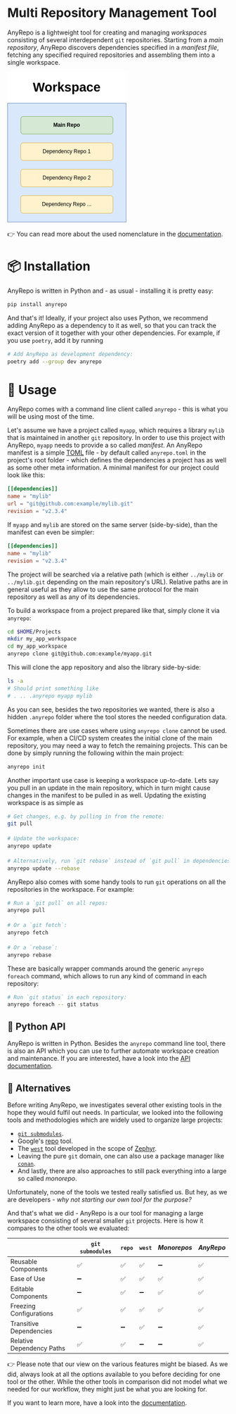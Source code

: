 # Multi Repository Management Tool

AnyRepo is a lightweight tool for creating and managing *workspaces* consisting of several interdependent `git` repositories. Starting from a *main repository*, AnyRepo discovers dependencies specified in a *manifest file*, fetching any specified required repositories and assembling them into a single workspace.

![Workspace](./docs/images/workspace.png)

👉 You can read more about the used nomenclature in the [documentation](./docs/manual/nomenclature.rst).


# 📦 Installation

AnyRepo is written in Python and - as usual - installing it is pretty easy:

```bash
pip install anyrepo
```

And that's it! Ideally, if your project also uses Python, we recommend adding AnyRepo as a dependency to it as well, so that you can track the exact version of it together with your other dependencies. For example, if you use `poetry`, add it by running

```bash
# Add AnyRepo as development dependency:
poetry add --group dev anyrepo
```

# 📔 Usage

AnyRepo comes with a command line client called `anyrepo` - this is what you will be using most of the time.

Let's assume we have a project called `myapp`, which requires a library `mylib` that is maintained in another `git` repository. In order to use this project with AnyRepo, `myapp` needs to provide a so called *manifest*. An AnyRepo manifest is a simple [TOML](https://toml.io/) file - by default called `anyrepo.toml` in the project's root folder - which defines the dependencies a project has as well as some other meta information. A minimal manifest for our project could look like this:

```toml
[[dependencies]]
name = "mylib"
url = "git@github.com:example/mylib.git"
revision = "v2.3.4"
```

If `myapp` and `mylib` are stored on the same server (side-by-side), than the manifest can even be simpler:

```toml
[[dependencies]]
name = "mylib"
revision = "v2.3.4"
```

The project will be searched via a relative path (which is either `../mylib` or `../mylib.git` depending on the main repository's URL). Relative paths are in general useful as they allow to use the same protocol for the main repository as well as any of its dependencies.

To build a workspace from a project prepared like that, simply clone it via `anyrepo`:

```bash
cd $HOME/Projects
mkdir my_app_workspace
cd my_app_workspace
anyrepo clone git@github.com:example/myapp.git
```

This will clone the app repository and also the library side-by-side:

```bash
ls -a
# Should print something like
# . .. .anyrepo myapp mylib
```

As you can see, besides the two repositories we wanted, there is also a hidden `.anyrepo` folder where the tool stores the needed configuration data.

Sometimes there are use cases where using `anyrepo clone` cannot be used. For example, when a CI/CD system creates the initial clone of the main repository, you may need a way to fetch the remaining projects. This can be done by simply running the following within the main project:

```bash
anyrepo init
```

Another important use case is keeping a workspace up-to-date. Lets say you pull in an update in the main repository, which in turn might cause changes in the manifest to be pulled in as well. Updating the existing workspace is as simple as

```bash
# Get changes, e.g. by pulling in from the remote:
git pull

# Update the workspace:
anyrepo update

# Alternatively, run `git rebase` instead of `git pull` in dependencies:
anyrepo update --rebase
```

AnyRepo also comes with some handy tools to run `git` operations on all the repositories in the workspace. For example:

```bash
# Run a `git pull` on all repos:
anyrepo pull

# Or a `git fetch`:
anyrepo fetch

# Or a `rebase`:
anyrepo rebase
```

These are basically wrapper commands around the generic `anyrepo foreach` command, which allows to run any kind of command in each repository:

```bash
# Run `git status` in each repository:
anyrepo foreach -- git status
```

## 🐍 Python API

AnyRepo is written in Python. Besides the `anyrepo` command line tool, there is also an API which you can use to further automate workspace creation and maintenance. If you are interested, have a look into the [API documentation](https://anyrepo.readthedocs.io/en/latest/api/anyrepo.html).

## 🤝 Alternatives

Before writing AnyRepo, we investigates several other existing tools in the hope they would fulfil out needs. In particular, we looked into the following tools and methodologies which are widely used to organize large projects:

- [`git submodules`](https://git-scm.com/book/en/v2/Git-Tools-Submodules).
- Google's [repo](https://gerrit.googlesource.com/git-repo/) tool.
- The [`west`](https://docs.zephyrproject.org/latest/develop/west/index.html) tool developed in the scope of [Zephyr](https://www.zephyrproject.org/).
- Leaving the pure `git` domain, one can also use a package manager like [`conan`](https://conan.io/).
- And lastly, there are also approaches to still pack everything into a large so called *monorepo*.

Unfortunately, none of the tools we tested really satisfied us. But hey, as we are developers - *why not starting our own tool for the purpose?*

And that's what we did - AnyRepo is a our tool for managing a large workspace consisting of several smaller `git` projects. Here is how it compares to the other tools we evaluated:


|                           | `git submodules` | `repo` | `west` | *Monorepos* | *AnyRepo* |
| ------------------------- | ---------------- | ------ | ------ | ----------- | --------- |
| Reusable Components       | ✅               | ✅     | ✅     | ➖          | ✅        |
| Ease of Use               | ➖               | ✅     | ✅     | ✅          | ✅        |
| Editable Components       | ➖               | ✅     | ➖     | ✅          | ✅        |
| Freezing Configurations   | ✅               | ✅     | ✅     | ✅          | ✅        |
| Transitive Dependencies   | ➖               | ➖     | ✅     | ➖          | ✅        |
| Relative Dependency Paths | ✅               | ✅     | ➖     | ➖          | ✅        |

👉 Please note that our view on the various features might be biased. As we did, always look at all the options available to you before deciding for one tool or the other. While the other tools in comparison did not model what we needed for our workflow, they might just be what you are looking for.

If you want to learn more, have a look into the [documentation](./docs/manual/why.rst).

